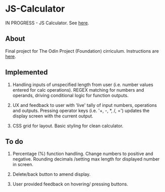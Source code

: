 # JS-Calculator

IN PROGRESS - JS Calculator. See [here](https://rajheer.github.io/JS-Calculator/).

## About

Final project for The Odin Project (Foundation) cirriculum. Instructions are [here](https://www.theodinproject.com/lessons/foundations-calculator).

## Implemented

1. Handling inputs of unspecified length from user (i.e. number values entered for calc operations). REGEX matching for numbers and operands, driving conditional logic for function outputs.

2. UX and feedback to user with 'live' tally of input numbers, operations and outputs. Pressing operator keys (i.e. '+, -, *, /, =') updates the display screen with the current output.

3. CSS grid for layout. Basic styling for clean calculator.

## To do

1. Percentage (%) function handling. Change numbers to positive and negative. Rounding decimals /setting max length for displayed number in screen.

2. Delete/back button to amend display.

3. User provided feedback on hovering/ pressing buttons.
 